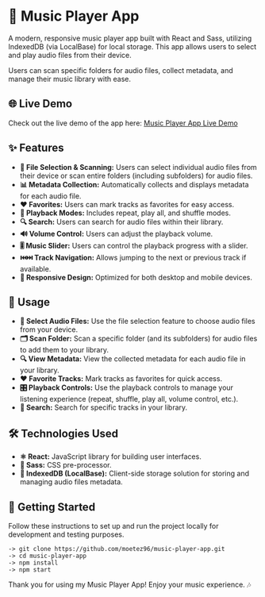 # 🎵 Music Player App

A modern, responsive music player app built with React and Sass, utilizing IndexedDB (via LocalBase) for local storage. This app allows users to select and play audio files from their device.

Users can scan specific folders for audio files, collect metadata, and manage their music library with ease.

## 🌐 Live Demo
Check out the live demo of the app here: 
[Music Player App Live Demo](https://music-player-app-blond.vercel.app/)

## ✨ Features
- **📁 File Selection & Scanning:** Users can select individual audio files from their device or scan entire folders (including subfolders) for audio files.
- **📊 Metadata Collection:** Automatically collects and displays metadata for each audio file.
- **❤️ Favorites:** Users can mark tracks as favorites for easy access.
- **🔄 Playback Modes:** Includes repeat, play all, and shuffle modes.
- **🔍 Search:** Users can search for audio files within their library.
- **🔊 Volume Control:** Users can adjust the playback volume.
- **🎚️ Music Slider:** Users can control the playback progress with a slider.
- **⏮️⏭️ Track Navigation:** Allows jumping to the next or previous track if available.
- **📱 Responsive Design:** Optimized for both desktop and mobile devices.
  
## 🚀 Usage
- **📂 Select Audio Files:** Use the file selection feature to choose audio files from your device.
- **🗂️ Scan Folder:** Scan a specific folder (and its subfolders) for audio files to add them to your library.
- **🔍 View Metadata:** View the collected metadata for each audio file in your library.
- **❤️ Favorite Tracks:** Mark tracks as favorites for quick access.
- **🎛️ Playback Controls:** Use the playback controls to manage your listening experience (repeat, shuffle, play all, volume control, etc.).
- **🔎 Search:** Search for specific tracks in your library.

## 🛠️ Technologies Used
- **⚛️ React:** JavaScript library for building user interfaces.
- **🎨 Sass:** CSS pre-processor.
- **💾 IndexedDB (LocalBase):** Client-side storage solution for storing and managing audio files metadata.    

## 🏁 Getting Started

Follow these instructions to set up and run the project locally for development and testing purposes.

```
-> git clone https://github.com/moetez96/music-player-app.git
-> cd music-player-app
-> npm install
-> npm start
```


Thank you for using my Music Player App! Enjoy your music experience. 🎶
